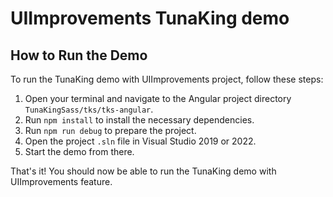# UIImprovements TunaKing demo

## How to Run the Demo

To run the TunaKing demo with UIImprovements project, follow these steps:

1. Open your terminal and navigate to the Angular project directory `TunaKingSass/tks/tks-angular`.
2. Run `npm install` to install the necessary dependencies.
3. Run `npm run debug` to prepare the project.
4. Open the project `.sln` file in Visual Studio 2019 or 2022.
5. Start the demo from there.

That's it! You should now be able to run the TunaKing demo with UIImprovements feature.